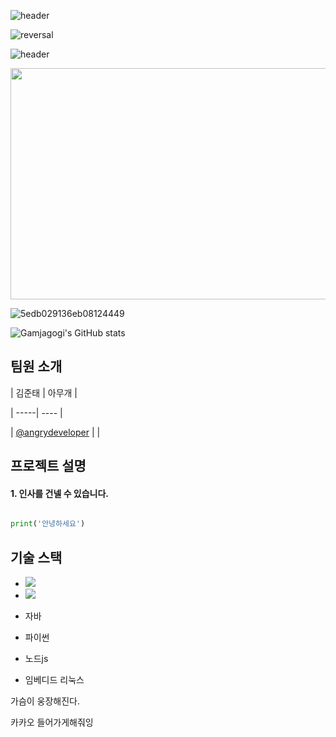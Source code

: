 ![header](https://capsule-render.vercel.app/api?type=cylinder&color=random&customColorList=0,2,2,5,30&text=Welcome)


![reversal](https://capsule-render.vercel.app/api?type=slice&reversal=true&color=auto&text=%20Gamjagogi's%20&animation=fadeIn)

![header](https://capsule-render.vercel.app/api?height=400&text=HOME!)


<img src="/uploads/1848994ad25765da30fa8ef3684c67bc/캡처.PNG"  width="700" height="370">

![5edb029136eb08124449](https://user-images.githubusercontent.com/110292164/207839444-c13b8158-2e56-45a2-a87d-31465ead3421.gif)

![Gamjagogi's GitHub stats]()

## 팀원 소개

| 김준태 | 아무개 |

| -----| ---- |

| [@angrydeveloper](https://github.com/angrydeveloper) | |


## 프로젝트 설명


#### 1. 인사를 건넬 수 있습니다.

```python

print('안녕하세요')

```


## 기술 스택

- <img src="https://img.shields.io/badge/React-61DAFB?style=flat-square&logo=React&logoColor=black">

- <img src="https://img.shields.io/badge/Spring-6DB33F?style=flat-square&logo=Spring&logoColor=white">


- 자바
- 파이썬
- 노드js
- 임베디드 리눅스

가슴이 웅장해진다.


카카오 들어가게해줘잉
